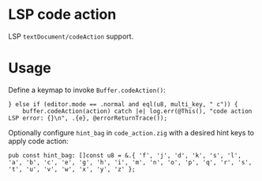 # LSP code action

LSP `textDocument/codeAction` support.

# Usage

Define a keymap to invoke `Buffer.codeAction()`:

```zig
} else if (editor.mode == .normal and eql(u8, multi_key, " c")) {
    buffer.codeAction(action) catch |e| log.err(@This(), "code action LSP error: {}\n", .{e}, @errorReturnTrace());
```

Optionally configure `hint_bag` in `code_action.zig` with a desired hint keys to apply code action:

```zig
pub const hint_bag: []const u8 = &.{ 'f', 'j', 'd', 'k', 's', 'l', 'a', 'b', 'c', 'e', 'g', 'h', 'i', 'm', 'n', 'o', 'p', 'q', 'r', 's', 't', 'u', 'v', 'w', 'x', 'y', 'z' };
```
